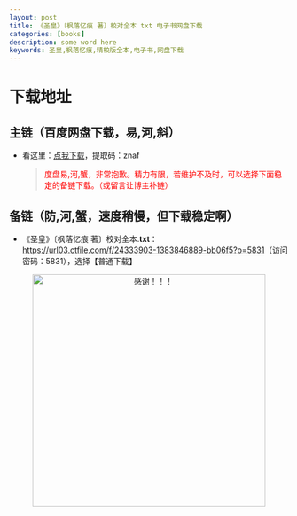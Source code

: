 ```yaml
---
layout: post
title: 《圣皇》〔枫落忆痕 著〕校对全本 txt 电子书网盘下载
categories: [books]
description: some word here
keywords: 圣皇,枫落忆痕,精校版全本,电子书,网盘下载
---
```


# 下载地址

## 主链（百度网盘下载，易,河,斜）

- 看这里：[点我下载](https://pan.baidu.com/s/1iMXUbSbtZQZjDcqDmnWUyw?pwd=znaf)，提取码：znaf

  > <p style="color:red" >度盘易,河,蟹，非常抱歉。精力有限，若维护不及时，可以选择下面稳定的备链下载。（或留言让博主补链）</p>

## 备链（防,河,蟹，速度稍慢，但下载稳定啊）

- 《圣皇》〔枫落忆痕 著〕校对全本.**txt**：<https://url03.ctfile.com/f/24333903-1383846889-bb06f5?p=5831>（访问密码：5831），选择【普通下载】

<div align="center"><img src="https://pic.imgdb.cn/item/6707df6bd29ded1a8ce37031.gif" alt="感谢！！！" width="420px" height="auto"/></div>
